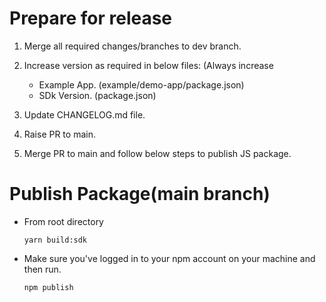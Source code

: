 # Prepare for release

1. Merge all required changes/branches to dev branch.
2. Increase version as required in below files: (Always increase

   - Example App. (example/demo-app/package.json)
   - SDk Version. (package.json)

3. Update CHANGELOG.md file.
4. Raise PR to main.
5. Merge PR to main and follow below steps to publish JS package.


# Publish Package(main branch)

- From root directory

  `yarn build:sdk`

- Make sure you've logged in to your npm account on your machine and then run.

  `npm publish `
